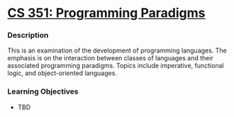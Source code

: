 # [CS 351: Programming Paradigms](https://wne.smartcatalogiq.com/en/2019-2020/Catalogue/Undergraduate-Courses/CS-COMPUTER-SCIENCE/300/CS-351)
### Description
This is an examination of the development of programming languages. The emphasis is on the interaction between classes of languages and their associated programming paradigms. Topics include imperative, functional logic, and object-oriented languages.
### Learning Objectives
- TBD